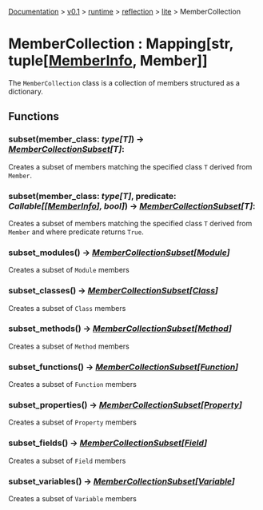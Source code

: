 [Documentation](/docs/documentation.md) >
 [v0.1](/docs/0.1/version.md) >
  [runtime](/docs/0.1/runtime/module.md) >
   [reflection](/docs/0.1/runtime/reflection/module.md) >
    [lite](/docs/0.1/runtime/reflection/lite/module.md) >
     MemberCollection

# MemberCollection : Mapping[str, tuple[[MemberInfo](member_info.md), Member]]

The `MemberCollection` class is a collection of members structured as a dictionary.

## Functions

### subset(member_class: _type[T]_) -> _[MemberCollectionSubset](member_collection_subset.md)[T]_:

Creates a subset of members matching the specified class `T` derived from `Member`.

### subset(member_class: _type[T]_, predicate: _Callable[[[MemberInfo](member_info.md)], bool]_) -> _[MemberCollectionSubset](member_collection_subset.md)[T]_:

Creates a subset of members matching the specified class `T` derived from `Member` and where predicate returns `True`.

### subset_modules() -> _[MemberCollectionSubset](member_collection_subset.md)[[Module](module.md)]_

Creates a subset of `Module` members

### subset_classes() -> _[MemberCollectionSubset](member_collection_subset.md)[[Class](class.md)]_

Creates a subset of `Class` members

### subset_methods() -> _[MemberCollectionSubset](member_collection_subset.md)[[Method](method.md)]_

Creates a subset of `Method` members

### subset_functions() -> _[MemberCollectionSubset](member_collection_subset.md)[[Function](function.md)]_

Creates a subset of `Function` members

### subset_properties() -> _[MemberCollectionSubset](member_collection_subset.md)[[Property](property.md)]_

Creates a subset of `Property` members

### subset_fields() -> _[MemberCollectionSubset](member_collection_subset.md)[[Field](field.md)]_

Creates a subset of `Field` members

### subset_variables() -> _[MemberCollectionSubset](member_collection_subset.md)[[Variable](variable.md)]_

Creates a subset of `Variable` members
